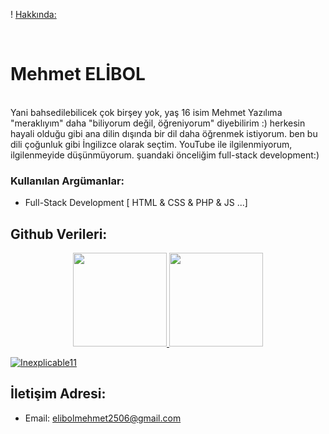 ! [Hakkında:](https://media.discordapp.net/attachments/836700714046062655/843510934818652160/Mehmet_ELIBOL.png?width=831&height=587)

<br>
<h1>Mehmet ELİBOL</h1>

<br> 
Yani bahsedilebilicek çok birşey yok, yaş 16 isim Mehmet Yazılıma "meraklıyım" daha "biliyorum değil, öğreniyorum" diyebilirim :) herkesin hayali olduğu gibi ana dilin dışında bir dil daha öğrenmek istiyorum. ben bu dili çoğunluk gibi İngilizce olarak seçtim. YouTube ile ilgilenmiyorum, ilgilenmeyide düşünmüyorum. şuandaki önceliğim full-stack development:) 

<br/>

### Kullanılan Argümanlar:
- Full-Stack Development [ HTML & CSS & PHP & JS ...] 

## Github Verileri:
<p align="center">
  <a href="https://github.com/Inexplicable11">
<img height="150em" src="https://github-readme-stats.vercel.app/api/top-langs/?username=Inexplicable11&layout=compact&theme=material-palenight&langs_count=12" />
<img height="150em" src="https://github-readme-stats.vercel.app/api?username=Inexplicable11&show_icons=true&include_all_commits=true&theme=material-palenight" /> <br>
	<center> 
 <p align="left"> <img src="https://komarev.com/ghpvc/?username=Inexplicable11" alt="Inexplicable11" /> </p>
	  </center>
  </a>
</p>


## İletişim Adresi: 
* Email: elibolmehmet2506@gmail.com
